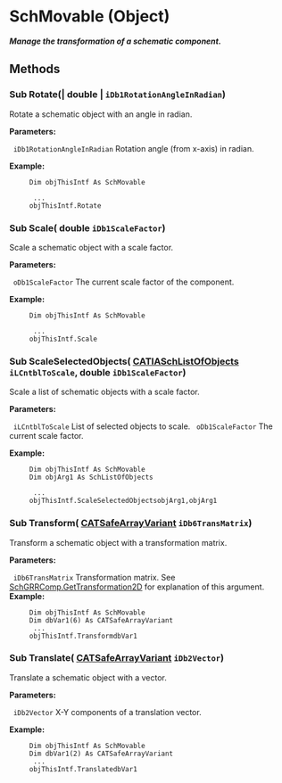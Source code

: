 # SchMovable (Object)

**_Manage the transformation of a schematic component._**

## Methods

### Sub **Rotate**(| double | `iDb1RotationAngleInRadian`)

   Rotate a schematic object with an angle in radian.

**Parameters:**

` iDb1RotationAngleInRadian`      Rotation angle (from x-axis) in radian.

**Example:**

```VBScript
     Dim objThisIntf As SchMovable

      ...
     objThisIntf.Rotate

```

### Sub **Scale**( double  `iDb1ScaleFactor`)

   Scale a schematic object with a scale factor.

**Parameters:**

` oDb1ScaleFactor`      The current scale factor of the component.

**Example:**

```VBScript
     Dim objThisIntf As SchMovable

      ...
     objThisIntf.Scale

```

### Sub **ScaleSelectedObjects**( [CATIASchListOfObjects](../CATSchPlatformInterfaces/interface_SchListOfObjects_53274.md)  `iLCntblToScale`,  double  `iDb1ScaleFactor`)

   Scale a list of schematic objects with a scale factor.

**Parameters:**

` iLCntblToScale`      List of selected objects to scale.
` oDb1ScaleFactor`      The current scale factor.

**Example:**

```VBScript
     Dim objThisIntf As SchMovable
     Dim objArg1 As SchListOfObjects

      ...
     objThisIntf.ScaleSelectedObjectsobjArg1,objArg1

```

### Sub **Transform**( [CATSafeArrayVariant](../System/typedef_CATSafeArrayVariant_73843.md)  `iDb6TransMatrix`)

   Transform a schematic object with a transformation matrix.

**Parameters:**

` iDb6TransMatrix`      Transformation matrix. See
[SchGRRComp.GetTransformation2D](../CATSchPlatformInterfaces/interface_SchGRRComp_19674.htm#GetTransformation2D) for explanation of this argument.  **Example:**

```VBScript
     Dim objThisIntf As SchMovable
     Dim dbVar1(6) As CATSafeArrayVariant
      ...
     objThisIntf.TransformdbVar1

```

### Sub **Translate**( [CATSafeArrayVariant](../System/typedef_CATSafeArrayVariant_73843.md)  `iDb2Vector`)

   Translate a schematic object with a vector.

**Parameters:**

` iDb2Vector`      X-Y components of a translation vector.

**Example:**

```VBScript
     Dim objThisIntf As SchMovable
     Dim dbVar1(2) As CATSafeArrayVariant
      ...
     objThisIntf.TranslatedbVar1

```